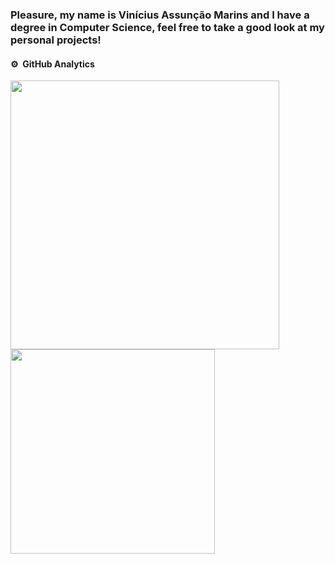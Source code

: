 ### Pleasure, my name is Vinícius Assunção Marins and I have a degree in Computer Science, feel free to take a good look at my personal projects!

#### ⚙️ &nbsp;GitHub Analytics

<p align="left">
<img width="430em" src="https://github-readme-stats.vercel.app/api?username=ViniciusMarins&include_all_commits=true&theme=one_dark_pro" />
<img width="327em" src="https://github-readme-stats.vercel.app/api/top-langs/?username=ViniciusMarins&layout=compact&theme=one_dark_pro&hide=Jupyter%20Notebook"/>
</p>
